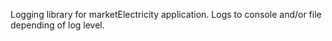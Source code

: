 Logging library for marketElectricity application. Logs to console and/or file depending of log level.